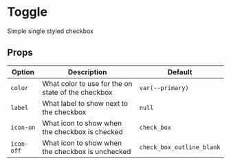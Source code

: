 # Toggle

Simple single styled checkbox

## Props

| Option     | Description                                        | Default                   |
|------------|----------------------------------------------------|---------------------------|
| `color`    | What color to use for the on state of the checkbox | `var(--primary)`          |
| `label`    | What label to show next to the checkbox            | `null`                    |
| `icon-on`  | What icon to show when the checkbox is checked     | `check_box`               |
| `icon-off` | What icon to show when the checkbox is unchecked   | `check_box_outline_blank` |

